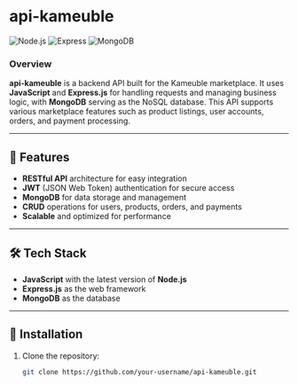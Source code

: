 # api-kameuble

![Node.js](https://img.shields.io/badge/Node.js-20.11.0-green)
![Express](https://img.shields.io/badge/Express-4.x-brightgreen)
![MongoDB](https://img.shields.io/badge/MongoDB-5.x-green)

### Overview

**api-kameuble** is a backend API built for the Kameuble marketplace. It uses **JavaScript** and **Express.js** for handling requests and managing business logic, with **MongoDB** serving as the NoSQL database. This API supports various marketplace features such as product listings, user accounts, orders, and payment processing.

---

## 🚀 Features

- **RESTful API** architecture for easy integration
- **JWT** (JSON Web Token) authentication for secure access
- **MongoDB** for data storage and management
- **CRUD** operations for users, products, orders, and payments
- **Scalable** and optimized for performance

---

## 🛠️ Tech Stack

- **JavaScript** with the latest version of **Node.js**
- **Express.js** as the web framework
- **MongoDB** as the database

---

## 🔧 Installation

1. Clone the repository:
   ```bash
   git clone https://github.com/your-username/api-kameuble.git
